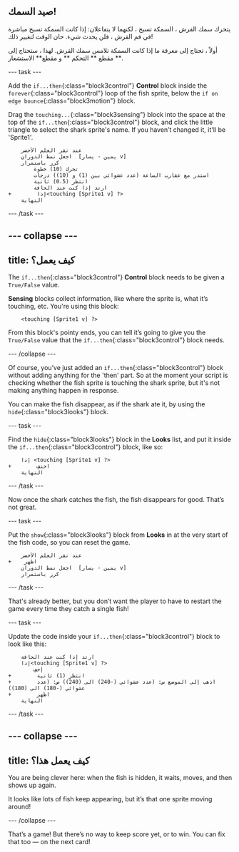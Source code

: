 ## صيد السمك!

يتحرك سمك القرش ، السمكة تسبح ، لكنهما لا يتفاعلان: إذا كانت السمكة تسبح مباشرة في فم القرش ، فلن يحدث شيء. حان الوقت لتغيير ذلك!

أولاً ، تحتاج إلى معرفة ما إذا كانت السمكة تلامس سمك القرش. لهذا ، ستحتاج إلى مقطع ** التحكم ** و مقطع** الاستشعار **.

\--- task \---

Add the `if...then`{:class="block3control"} **Control** block inside the `forever`{:class="block3control"} loop of the fish sprite, below the `if on edge bounce`{:class="block3motion"} block.

Drag the `touching...`{:class="block3sensing"} block into the space at the top of the `if...then`{:class="block3control"} block, and click the little triangle to select the shark sprite's name. If you haven’t changed it, it'll be 'Sprite1'.

```blocks3
    عند نقر العلم الأخضر 
    اجعل نمط الدوران  [يمين - يسار v]
    كرر باستمرار
        تحرك (10) خطوة
        استدر مع عقارب الساعة (عدد عشوائي بين (1) و (10)) درجات
        انتظر (0.5) ثانية
        ارتد إذا كنت عند الحافة
+        إذا<touching [Sprite1 v] ?>
    النهاية
```

\--- /task \---

## \--- collapse \---

## title: كيف يعمل؟

The `if...then`{:class="block3control"} **Control** block needs to be given a `True/False` value.

**Sensing** blocks collect information, like where the sprite is, what it’s touching, etc. You're using this block:

```blocks3
    <touching [Sprite1 v] ?>
```

From this block's pointy ends, you can tell it’s going to give you the `True/False` value that the `if...then`{:class="block3control"} block needs.

\--- /collapse \---

Of course, you’ve just added an `if...then`{:class="block3control"} block without adding anything for the 'then' part. So at the moment your script is checking whether the fish sprite is touching the shark sprite, but it's not making anything happen in response.

You can make the fish disappear, as if the shark ate it, by using the `hide`{:class="block3looks"} block.

\--- task \---

Find the `hide`{:class="block3looks"} block in the **Looks** list, and put it inside the `if...then`{:class="block3control"} block, like so:

```blocks3
    إذا <touching [Sprite1 v] ?>
+        اختفِ
    النهاية
```

\--- /task \---

Now once the shark catches the fish, the fish disappears for good. That’s not great.

\--- task \---

Put the `show`{:class="block3looks"} block from **Looks** in at the very start of the fish code, so you can reset the game.

```blocks3
    عند نقر العلم الأخضر 
+    اظهر
    اجعل نمط الدوران  [يمين - يسار v]
    كرر باستمرار
```

\--- /task \---

That's already better, but you don’t want the player to have to restart the game every time they catch a single fish!

\--- task \---

Update the code inside your `if...then`{:class="block3control"} block to look like this:

```blocks3
    ارتد إذا كنت عند الحافة
    إذا<touching [Sprite1 v] ?>
        إخفِ
+        انتظر (1) ثانية 
+        اذهب إلى الموضع س: (عدد عشوائي (-240) الى (240)) ص: (عدد عشوائي (-180) الى (180))
+        اظهر
    النهاية
```

\--- /task \---

## \--- collapse \---

## title: كيف يعمل هذا؟

You are being clever here: when the fish is hidden, it waits, moves, and then shows up again.

It looks like lots of fish keep appearing, but it’s that one sprite moving around!

\--- /collapse \---

That’s a game! But there’s no way to keep score yet, or to win. You can fix that too — on the next card!